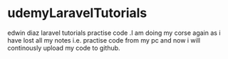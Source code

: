 # udemyLaravelTutorials
edwin diaz laravel tutorials practise code .I am doing my corse again as i have lost all my notes i.e. practise code from my pc and now i will continously upload my code to github.
